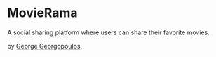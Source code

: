 # MovieRama

A social sharing platform where users can share their favorite movies. 

by [George Georgopoulos](mailto:g_georgop@yahoo.gr).
